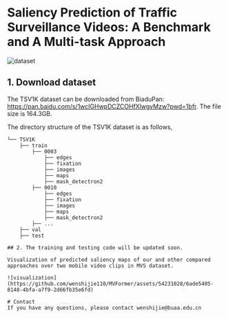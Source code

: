 # Saliency Prediction of Traffic Surveillance Videos: A Benchmark and A Multi-task Approach
![dataset](https://github.com/giteec/TSV1K/blob/2136c44a9e8aa34b196834a7fc5f402827efce14/dataset.png)



## 1. Download dataset
The TSV1K dataset can be downloaded from BiaduPan: https://pan.baidu.com/s/1wcIGHwpDCZCOHfXlwgyMzw?pwd=1bfr. The file size is 164.3GB.

The directory structure of the TSV1K dataset is as follows, 
```
└── TSV1K  
    ├── train  
        ├── 0003
            ├── edges
            ├── fixation
            ├── images
            ├── maps
            ├── mask_detectron2
        ├── 0010
            ├── edges
            ├── fixation
            ├── images
            ├── maps
            ├── mask_detectron2
        ├── ...
    ├── val
    ├── test

## 2. The training and testing code will be updated soon.

Visualization of predicted saliency maps of our and other compared approaches over two mobile video clips in MVS dataset.

![visualization](https://github.com/wenshijie110/MVFormer/assets/54231028/6ade5405-8148-4bfa-a7f9-2d66fb35e6fd)

# Contact 
If you have any questions, please contact wenshijie@buaa.edu.cn
